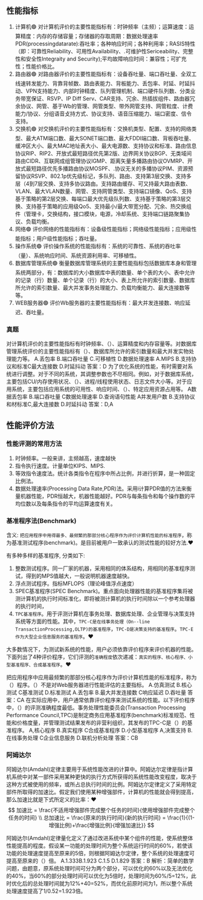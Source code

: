 
## 性能指标

1. 计算机🟢
    对计算机评价的主要性能指标有：时钟频率（主频）；运算速度：运算精度：内存的存储容量；存储器的存取周期：数据处理速率PDR(processingdatarate):吞吐率；各种响应时间；各种利用率；RASIS特性（即：可靠性Reliability、可用性Availability、.可维护性Sericeability、完整性和安全性Integraity and Security);平均故障响应时间：兼容性；可扩充性；性能价格比。
2. 路由器🟢
    对路由器评价的主要性能指标有：设备吞吐量、端口吞吐量、全双工线速转发能力、背靠背帧数、路由表能力、背板能力、丢包率、时延、时延抖动、VPN支持能力、内部时钟精度、队列管理机制、端口硬件队列数、分类业务带宽保证、RSVP、IP Diff Serv、CAR支持、冗余、热插拔组件、路由器冗余协议、网管、基于Wb的管理、网管类型、带外网管支持、网管粒度、计费能力/协议、分组语音攴持方式、协议支持、语音压缩能力、端口密度、信令支持。
3. 交换机🟢
    对交换机评价的主要性能指标有：交换机类型、配置、支持的网络类型、最大ATM端口数、最大SONET端口数、最大FDDI端口数、背板吞吐量、缓冲区大小、最大MAC地址表大小、最大电源数、支持协议和标准、路由信息协议RIP、RIP2、开放式最短路径优先第2版、边界网关协议BGP、无类域间路由CIDR、互联网成组管理协议IGMP、距离矢量多播路由协议OVMRP、开放式最短路径优先多播路由协议MOSPF、.协议无关的多播协议PIM、资源预留协议RSVP、802.1p优先级标记，多队列、路由、支持第3层交换、支持多层（4到7层交换、支持多协议路由。支持路由缓存、可又持最大路由表数、VLAN、最大VLAN数量、网管、支持网管类型、支持端口镜像、QoS、支持基于策略的第2层交换、每端口最大优先级队列数、支持基于策略的第3层交换、支持基于策略的应用级Qo5、支持最小/最大带宽分配、冗余、热交换组件（管理卡，交换结构，接口模块，电源，冷却系统、支持端口链路聚集协议、负载均衡。
4. 网络🟢
    评价网络的性能指标有：设备级性能指标；网络级性能指标；应用级性能指标；用户级性能指标；吞吐量。
5. 操作系统🟢
    评价操作系统的性能指标有：系统的可靠性、系统的吞吐率（量）、系统响应时间、系统资源利用率、可移植性。
6. 数据库管理系统🟢
    衡量数据库管理系统的主要性能指标包括数据库本身和管理系统两部分，有：数据库的大小数据库中表的数量、单个表的大小、表中允许的记录（行）数量、单个记录（行）的大小、表上所允许的索引数量、数据库所允许的索引数量、最大并发事务处理能力、负载均衡能力、最大连接数等等。
7. WEB服务器🟢
    评价Wb服务器的主要性能指标有：最大并发连接数、响应延迟、吞吐量。



### 真题

对计算机评价的主要性能指标有时钟频率、（）、运算精度和内存容量等。对数据库管理系统评价的主要性能指标有（）、数据库所允许的索引数量和最大并发实物处理能力等。
A.丢包率
B.端口吞吐量
C.可移植性
D.数据处理速率
A.MIPS
B.支持协议和标准C最大连接数
D.时延抖动
答案：D
为了优化系统的性能，有时需要对系统进行调整。对于不同的系统，其调整参数也不尽相同。例如，对于数据库系统，主要包括CU/内存使用状况、（）、进程/线程使用状态、日志文件大小等。对于应用系统，主要包括应用系统的可用性、响应时间、（）、特定应用资源占用等。
A数据丢包率
B.端口吞吐量
C数据处理速率
D.查询语句性能
A并发用户数
B.支持协议和材标准C,最大连接数
D.时延抖动
答案：D,A


## 性能评价方法

### 性能评测的常用方法
1. 时钟频率。一般来讲，主频越高，速度越快
2. 指令执行速度。计量单位KIPS、MIPS.
3. 等效指令速度法。统计各类指令在程序中所占比例，并进行折算，是一种固定比例法。
4. 数据处理速率(Processing Data Rate,PDR)法。采用i计算PDR值的方法来衡量机器性能，PDR恒越大，机器性能越好。PDR与每条指令和每个操作数的平均位数以及每条指令的平均运算速度有关。

### 基准程序法(Benchmark)
含义: `把应用程序中用得最多、最频繁的那部分核心程序作为评价计算机性能的标准程序`，称为基准测试程序(benchmark)。是目前被用户一致承认的测试性能的较好方法.❤️

有多种多样的基准程序, 分类如下:

1. 整数测试程序。同一厂家的机器，采用相同的体系结构，用相同的基准程序测试，得到的MPS值越大，一般说明机器速度越快。
2. 浮点测试程序。指标MFLOPS（理论峰值浮点速度）
3. SPEC基准程序(SPEC Benchmark)。重点面向处理器性能的基准程序集将被测计算机的执行时间标准化，即将被测计算机的执行时间除以一个参考处理器的执行时间，
4. `TPC基准程序`。用于评测计算机在事务处理、数据库处理、企业管理与决策支持系统等方面的性能。其中，`TPC-C是在线事务处理（On--line TransactionProcessing,OLTP)的基准程序`，`TPC-D是决策支持的基准程序`。`TPC-E作为大型企业信息服务的基准程序`。❤️



大多数情况下，为测试新系统的性能，用户必须依靠评价程序来评价机器的性能。下面列出了4种评价程序，它们评测的`准确程度`依次递减：`真实的程序、核心程序、小型基准程序、合成基准程序`。❤️


把应用程序中应用最频繁的那部分核心程序作为评价计算机性能的标准程序，称为（）程序。（）不是对Web服务器进行性能评估的主要指标。
A.仿真测试
B.核心测试
C基准测试
D.标准测试
A.丢包率
B.最大并发连接数
C响应延迟
D.吞吐量
答案：CA
在实际应用中，用户通常依靠评价程序来测试系统的性能。以下评价程序中，（）的评测准确程度最低。事务处理性能委员会(Transaction Processing Performance Council,TPC)是制定商务应用基准程序(benchmark)标准规范、性能和价格度量，并管理测试结果发布的非营利组织，其发布的TPC-C是（）的基准程序。
A,核心程序
B.真实程序
C合成基准程序
D.小型基准程序
A,决策支持
B.在线事务处理
C企业信息服务
D.联机分析处理
答案：CB

### 阿姆达尔

阿姆达尔(Amdahl)定律主要用于系统性能改进的计算中。阿姆达尔定律是指计算机系统中对某一部件采用某种更快的执行方式所获得的系统性能改变程度，取决于这种方式被使用的频率，或所占总执行时间的比例。阿姆达尔定律定义了采用特定部件所取得的加速比。假定我们使用某种增强部件，计算机的性能就会得到提高，那么加速比就是下式所定义的比率：❤️
$$
加速比 = \frac{不适用增强部件完成整个任务的时间}{使用增强部件完成整个任务的时间} \\
总加速比 = \frac{原来的执行时间}{新的执行时间} = \frac{1}{(1-增强比例)+\frac{增强比例}{增强加速比}}
$$



阿姆达尔(Amdahl)定律量化定义了通过改进系统中某个组件的性能，使系统整体性能提高的程度。假设某一功能的处理时间为整个系统运行时间的60%，若使该功能的处理速度提高至原来的5倍，则根据阿姆达尔定律，整个系统的处理速度可提高至原来的（）倍。
A.1.333B.1.923
C.1.5
D.1.829
答案：B
解析：简单的数学问题，由题意，原系统处理时间可分为两个部分，可以优化的60%以及无法优化的40%，当60%的部分处理时间可以优化为5倍时，处理时间为60%/5=12%，此时优化后的总处理时间就为12%+40=52%，而优化前原时间为1，所以整个系统处理速度提高了1/0.52=1.923倍。

